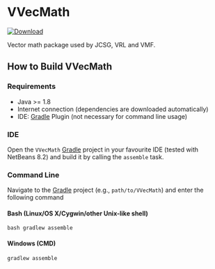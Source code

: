 # VVecMath
[ ![Download](https://api.bintray.com/packages/miho/VVecMath/VVecMath/images/download.svg) ](https://bintray.com/miho/VVecMath/VVecMath/_latestVersion)

Vector math package used by JCSG, VRL and VMF.

## How to Build VVecMath

### Requirements

- Java >= 1.8
- Internet connection (dependencies are downloaded automatically)
- IDE: [Gradle](http://www.gradle.org/) Plugin (not necessary for command line usage)

### IDE

Open the `VVecMath` [Gradle](http://www.gradle.org/) project in your favourite IDE (tested with NetBeans 8.2) and build it
by calling the `assemble` task.

### Command Line

Navigate to the [Gradle](http://www.gradle.org/) project (e.g., `path/to/VVecMath`) and enter the following command

#### Bash (Linux/OS X/Cygwin/other Unix-like shell)

    bash gradlew assemble
    
#### Windows (CMD)

    gradlew assemble
